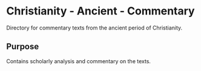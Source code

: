# Christianity - Ancient - Commentary

Directory for commentary texts from the ancient period of Christianity.

## Purpose
Contains scholarly analysis and commentary on the texts.
